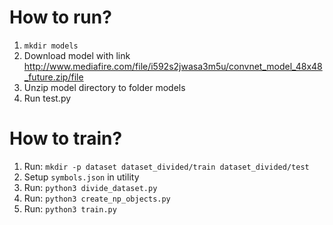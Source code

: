 # How to run?
1. `mkdir models`
2. Download model with link http://www.mediafire.com/file/i592s2jwasa3m5u/convnet_model_48x48_future.zip/file
3. Unzip model directory to folder models
4. Run test.py

# How to train?
1. Run: `mkdir -p dataset dataset_divided/train dataset_divided/test`
2. Setup `symbols.json` in utility
3. Run: `python3 divide_dataset.py`
4. Run: `python3 create_np_objects.py`
5. Run: `python3 train.py`